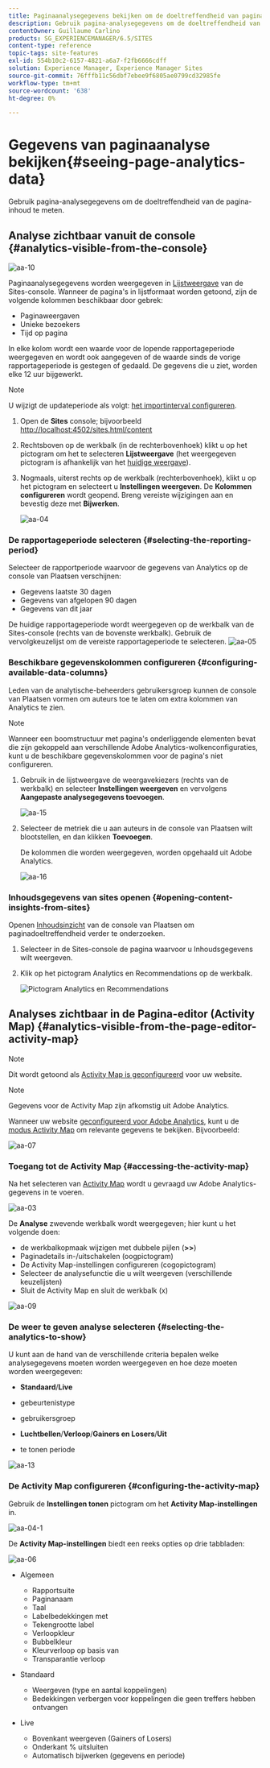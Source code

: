 ```yaml
---
title: Paginaanalysegegevens bekijken om de doeltreffendheid van pagina-inhoud te meten
description: Gebruik pagina-analysegegevens om de doeltreffendheid van de pagina-inhoud te meten
contentOwner: Guillaume Carlino
products: SG_EXPERIENCEMANAGER/6.5/SITES
content-type: reference
topic-tags: site-features
exl-id: 554b10c2-6157-4821-a6a7-f2fb6666cdff
solution: Experience Manager, Experience Manager Sites
source-git-commit: 76fffb11c56dbf7ebee9f6805ae0799cd32985fe
workflow-type: tm+mt
source-wordcount: '638'
ht-degree: 0%

---
```


# Gegevens van paginaanalyse bekijken{#seeing-page-analytics-data}

Gebruik pagina-analysegegevens om de doeltreffendheid van de pagina-inhoud te meten.

## Analyse zichtbaar vanuit de console {#analytics-visible-from-the-console}

![aa-10](assets/aa-10.png)

Paginaanalysegegevens worden weergegeven in [Lijstweergave](/help/sites-authoring/basic-handling.md#list-view) van de Sites-console. Wanneer de pagina&#39;s in lijstformaat worden getoond, zijn de volgende kolommen beschikbaar door gebrek:

* Paginaweergaven
* Unieke bezoekers
* Tijd op pagina

In elke kolom wordt een waarde voor de lopende rapportageperiode weergegeven en wordt ook aangegeven of de waarde sinds de vorige rapportageperiode is gestegen of gedaald. De gegevens die u ziet, worden elke 12 uur bijgewerkt.

>[!NOTE]
>
>U wijzigt de updateperiode als volgt: [het importinterval configureren](/help/sites-administering/adobeanalytics-connect.md#configuring-the-import-interval).

1. Open de **Sites** console; bijvoorbeeld [http://localhost:4502/sites.html/content](http://localhost:4502/sites.html/content)
1. Rechtsboven op de werkbalk (in de rechterbovenhoek) klikt u op het pictogram om het te selecteren **Lijstweergave** (het weergegeven pictogram is afhankelijk van het [huidige weergave](/help/sites-authoring/basic-handling.md#viewing-and-selecting-resources)).

1. Nogmaals, uiterst rechts op de werkbalk (rechterbovenhoek), klikt u op het pictogram en selecteert u **Instellingen weergeven**. De **Kolommen configureren** wordt geopend. Breng vereiste wijzigingen aan en bevestig deze met **Bijwerken**.

   ![aa-04](assets/aa-04.png)

### De rapportageperiode selecteren {#selecting-the-reporting-period}

Selecteer de rapportperiode waarvoor de gegevens van Analytics op de console van Plaatsen verschijnen:

* Gegevens laatste 30 dagen
* Gegevens van afgelopen 90 dagen
* Gegevens van dit jaar

De huidige rapportageperiode wordt weergegeven op de werkbalk van de Sites-console (rechts van de bovenste werkbalk). Gebruik de vervolgkeuzelijst om de vereiste rapportageperiode te selecteren.
![aa-05](assets/aa-05.png)

### Beschikbare gegevenskolommen configureren {#configuring-available-data-columns}

Leden van de analytische-beheerders gebruikersgroep kunnen de console van Plaatsen vormen om auteurs toe te laten om extra kolommen van Analytics te zien.

>[!NOTE]
>
>Wanneer een boomstructuur met pagina&#39;s onderliggende elementen bevat die zijn gekoppeld aan verschillende Adobe Analytics-wolkenconfiguraties, kunt u de beschikbare gegevenskolommen voor de pagina&#39;s niet configureren.

1. Gebruik in de lijstweergave de weergavekiezers (rechts van de werkbalk) en selecteer **Instellingen weergeven** en vervolgens **Aangepaste analysegegevens toevoegen**.

   ![aa-15](assets/aa-15.png)

1. Selecteer de metriek die u aan auteurs in de console van Plaatsen wilt blootstellen, en dan klikken **Toevoegen**.

   De kolommen die worden weergegeven, worden opgehaald uit Adobe Analytics.

   ![aa-16](assets/aa-16.png)

### Inhoudsgegevens van sites openen {#opening-content-insights-from-sites}

Openen [Inhoudsinzicht](/help/sites-authoring/content-insights.md) van de console van Plaatsen om paginadoeltreffendheid verder te onderzoeken.

1. Selecteer in de Sites-console de pagina waarvoor u Inhoudsgegevens wilt weergeven.
1. Klik op het pictogram Analytics en Recommendations op de werkbalk.

   ![Pictogram Analytics en Recommendations](do-not-localize/chlimage_1-16a.png)

## Analyses zichtbaar in de Pagina-editor (Activity Map) {#analytics-visible-from-the-page-editor-activity-map}

>[!NOTE]
>
>Dit wordt getoond als [Activity Map is geconfigureerd](/help/sites-administering/adobeanalytics-connect.md#configuring-for-the-activity-map) voor uw website.

>[!NOTE]
>
>Gegevens voor de Activity Map zijn afkomstig uit Adobe Analytics.

Wanneer uw website [geconfigureerd voor Adobe Analytics](/help/sites-administering/adobeanalytics-connect.md), kunt u de [modus Activity Map](/help/sites-authoring/author-environment-tools.md#page-modes) om relevante gegevens te bekijken. Bijvoorbeeld:

![aa-07](assets/aa-07.png)

### Toegang tot de Activity Map {#accessing-the-activity-map}

Na het selecteren van [Activity Map](/help/sites-authoring/author-environment-tools.md#page-modes) wordt u gevraagd uw Adobe Analytics-gegevens in te voeren.

![aa-03](assets/aa-03.png)

De **Analyse** zwevende werkbalk wordt weergegeven; hier kunt u het volgende doen:

* de werkbalkopmaak wijzigen met dubbele pijlen (**>>**)
* Paginadetails in-/uitschakelen (oogpictogram)
* De Activity Map-instellingen configureren (cogopictogram)
* Selecteer de analysefunctie die u wilt weergeven (verschillende keuzelijsten)
* Sluit de Activity Map en sluit de werkbalk (x)

![aa-09](assets/aa-09.png)

### De weer te geven analyse selecteren {#selecting-the-analytics-to-show}

U kunt aan de hand van de verschillende criteria bepalen welke analysegegevens moeten worden weergegeven en hoe deze moeten worden weergegeven:

* **Standaard**/**Live**

* gebeurtenistype
* gebruikersgroep
* **Luchtbellen**/**Verloop**/**Gainers en Losers**/**Uit**

* te tonen periode

![aa-13](assets/aa-13.png)

### De Activity Map configureren {#configuring-the-activity-map}

Gebruik de **Instellingen tonen** pictogram om het **Activity Map-instellingen** in.

![aa-04-1](assets/aa-04-1.png)

De **Activity Map-instellingen** biedt een reeks opties op drie tabbladen:

![aa-06](assets/aa-06.png)

* Algemeen

   * Rapportsuite
   * Paginanaam
   * Taal
   * Labelbedekkingen met
   * Tekengrootte label
   * Verloopkleur
   * Bubbelkleur
   * Kleurverloop op basis van
   * Transparantie verloop

* Standaard

   * Weergeven (type en aantal koppelingen)
   * Bedekkingen verbergen voor koppelingen die geen treffers hebben ontvangen

* Live

   * Bovenkant weergeven (Gainers of Losers)
   * Onderkant % uitsluiten
   * Automatisch bijwerken (gegevens en periode)
